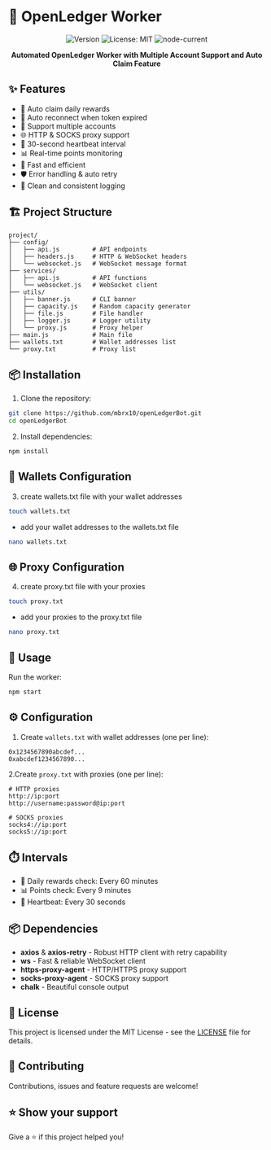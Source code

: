 # 🤖 OpenLedger Worker

<div align="center">

![Version](https://img.shields.io/badge/version-1.0.0-blue.svg?cacheSeconds=2592000)
![License: MIT](https://img.shields.io/badge/License-MIT-yellow.svg)
![node-current](https://img.shields.io/badge/node-%3E%3D%2018.0.0-green)

**Automated OpenLedger Worker with Multiple Account Support and Auto Claim Feature**

</div>

## ✨ Features

- 🔄 Auto claim daily rewards
- 🔁 Auto reconnect when token expired
- 👥 Support multiple accounts
- 🌐 HTTP & SOCKS proxy support
- 💓 30-second heartbeat interval
- 📊 Real-time points monitoring
- 🚀 Fast and efficient
- 🛡️ Error handling & auto retry
- 📝 Clean and consistent logging

## 🏗️ Project Structure
```
project/
├── config/
│   ├── api.js         # API endpoints
│   ├── headers.js     # HTTP & WebSocket headers  
│   └── websocket.js   # WebSocket message format
├── services/
│   ├── api.js         # API functions
│   └── websocket.js   # WebSocket client
├── utils/
│   ├── banner.js      # CLI banner
│   ├── capacity.js    # Random capacity generator
│   ├── file.js        # File handler
│   ├── logger.js      # Logger utility
│   └── proxy.js       # Proxy helper
├── main.js            # Main file
├── wallets.txt        # Wallet addresses list
└── proxy.txt          # Proxy list
```

## 📦 Installation

1. Clone the repository:
```bash
git clone https://github.com/mbrx10/openLedgerBot.git
cd openLedgerBot
```

2. Install dependencies:
```bash
npm install
```

## 💼 Wallets Configuration

3. create wallets.txt file with your wallet addresses
```bash
touch wallets.txt
```

- add your wallet addresses to the wallets.txt file
```bash
nano wallets.txt
```

## 🌐 Proxy Configuration

4. create proxy.txt file with your proxies
```bash
touch proxy.txt
```

- add your proxies to the proxy.txt file
```bash
nano proxy.txt
```
## 🚀 Usage

Run the worker:
```bash
npm start
```
## ⚙️ Configuration

1. Create `wallets.txt` with wallet addresses (one per line):
```
0x1234567890abcdef...
0xabcdef1234567890...
```

2.Create `proxy.txt` with proxies (one per line):
```
# HTTP proxies
http://ip:port
http://username:password@ip:port

# SOCKS proxies
socks4://ip:port
socks5://ip:port
```

## ⏱️ Intervals

- 🎁 Daily rewards check: Every 60 minutes
- 📊 Points check: Every 9 minutes
- 💓 Heartbeat: Every 30 seconds

## 📦 Dependencies

- **axios** & **axios-retry** - Robust HTTP client with retry capability
- **ws** - Fast & reliable WebSocket client
- **https-proxy-agent** - HTTP/HTTPS proxy support
- **socks-proxy-agent** - SOCKS proxy support
- **chalk** - Beautiful console output

## 📝 License

This project is licensed under the MIT License - see the [LICENSE](LICENSE) file for details.

## 🤝 Contributing

Contributions, issues and feature requests are welcome!

## ⭐️ Show your support

Give a ⭐️ if this project helped you! 